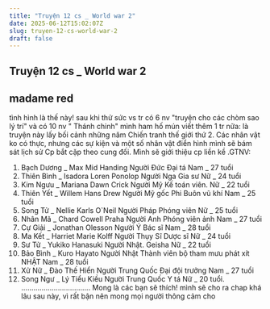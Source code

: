 ```yaml
---
title: "Truyện 12 cs _ World war 2"
date: 2025-06-12T15:02:07Z
slug: truyen-12-cs-world-war-2
draft: false
---
```


## Truyện 12 cs _ World war 2

## madame red

tình hình là thế này! 
sau khi thử sức vs tr có 6 nv "truyện cho các chòm sao lý trí" 
và có 10 nv " Thánh chinh"
mình ham hố mún viết thêm 1 tr nữa: là truyện này 
lấy bối cảnh những năm Chiến tranh thế giới thứ 2.
Các nhân vật ko có thực, nhưng các sự kiện và một số nhân vật điển hình mình sẽ bám sát lịch sử
Cp bắt cặp theo cung đối. Mình sẽ giới thiệu cp liền kề 
.GTNV:
1. Bạch Dương _ Max Mid Handing
Người Đức
Đại tá
Nam _ 27 tuổi
2. Thiên Bình _ Isadora Loren Ponolop
Người Nga
Gia sư
Nữ _ 24 tuổi
3. Kim Ngưu _ Mariana Dawn Crick
Người Mỹ
Kế toán viên.
Nữ _ 22 tuổi
4. Thiên Yết _ Willem Hans Drew
Người Mỹ gốc Phi
Buôn vũ khí
Nam _ 25 tuổi
5. Song Tử _ Nellie Karls O`Neil
Người Pháp
Phóng viên
Nữ _ 25 tuổi
6. Nhân Mã _ Chard Cowell Praha
Người Anh
Phóng viên ảnh
Nam _ 27 tuổi
7. Cự Giải _ Jonathan Olesson
Người Ý
Bác sĩ
Nam _ 28 tuổi
8. Ma Kết _ Harriet Marie Kolff
Người Thụy Sĩ
Dược sĩ
Nữ _ 24 tuổi
9. Sư Tử _ Yukiko Hanasuki
Người Nhật.
Geisha
Nữ _ 22 tuổi
10. Bảo Bình _ Kuro Hayato
Người Nhật
Thành viên bộ tham mưu phát xít NHẬT
Nam _ 28 tuổi
11. Xử Nữ _ Đào Thế Hiển
Người Trung Quốc
Đại đội trưởng
Nam _ 27 tuổi
12. Song Ngư _ Lý Tiểu Kiều
Người Trung Quốc
Y tá
Nữ _ 20 tuổi.
..................................
Mong là các bạn sẽ thích!
mình sẽ cho ra chap khá lâu sau này, vì rất bận
nên mong mọi người thông cảm cho